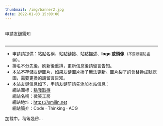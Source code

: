 ```yaml
---
thumbnail: /img/banner2.jpg
date: 2022-01-03 15:00:00
---
```


<div class="friend-title-item"><br>申請友鏈需知<br><br><hr></div>

- 申請請提供：站點名稱、站點鏈接、站點描述、**logo 或頭像**（`不要設置防盜鏈`）。
- 排名不分先後，刷新後重排，更新信息後請留言告知。
- 本站不存儲友鏈圖片，如果友鏈圖片換了無法更新。圖片裂了的會替換成默認圖，需要更換的請留言告知。
- 本站友鏈信息如下，申請友鏈前請先添加本站信息：  
  網站圖標：[點我取得](https://avatars.githubusercontent.com/u/62000156)  
  網站名稱：微笑工房  
  網站地址：https://smilin.net  
  網站簡介：Code · Thinking · ACG

<script type="text/javascript" defer src="/js/friend.js"></script>
<div class="links-content">加載中，稍等幾秒...</div>
